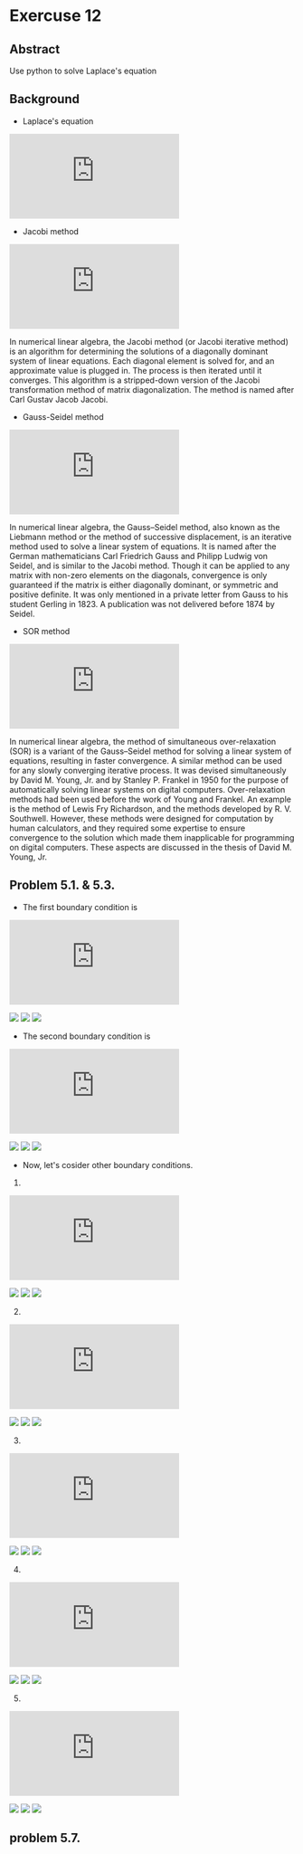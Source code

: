 # Exercuse 12

## Abstract
Use python to solve Laplace's equation

## Background
* Laplace's equation

![](http://latex.codecogs.com/gif.latex?%5Cfrac%7B%5Cpartial%5E2%20V%7D%7B%5Cpartial%20x%5E2%7D&plus;%5Cfrac%7B%5Cpartial%5E2%20V%7D%7B%5Cpartial%20y%5E2%7D&plus;%5Cfrac%7B%5Cpartial%5E2%20V%7D%7B%5Cpartial%20z%5E2%7D%3D0)

* Jacobi method

![](http://latex.codecogs.com/gif.latex?V_%7Bnew%7D%28i%2Cj%29%3D%5Cfrac%7B1%7D%7B4%7D%5BV_%7Bold%7D%28i&plus;1%2Cj%29&plus;V_%7Bold%7D%28i-1%2Cj%29&plus;V_%7Bold%7D%28i%2Cj&plus;1%29&plus;V_%7Bold%7D%28i%2Cj-1%29%5D)

In numerical linear algebra, the Jacobi method (or Jacobi iterative method) is an algorithm for determining the solutions of a diagonally dominant system of linear equations. Each diagonal element is solved for, and an approximate value is plugged in. The process is then iterated until it converges. This algorithm is a stripped-down version of the Jacobi transformation method of matrix diagonalization. The method is named after Carl Gustav Jacob Jacobi.

* Gauss-Seidel method

![](http://latex.codecogs.com/gif.latex?V_%7Bnew%7D%28i%2Cj%29%3D%5Cfrac%7B1%7D%7B4%7D%5BV_%7Bold%7D%28i&plus;1%2Cj%29&plus;V_%7Bnew%7D%28i-1%2Cj%29&plus;V_%7Bold%7D%28i%2Cj&plus;1%29&plus;V_%7Bnew%7D%28i%2Cj-1%29%5D)

In numerical linear algebra, the Gauss–Seidel method, also known as the Liebmann method or the method of successive displacement, is an iterative method used to solve a linear system of equations. It is named after the German mathematicians Carl Friedrich Gauss and Philipp Ludwig von Seidel, and is similar to the Jacobi method. Though it can be applied to any matrix with non-zero elements on the diagonals, convergence is only guaranteed if the matrix is either diagonally dominant, or symmetric and positive definite. It was only mentioned in a private letter from Gauss to his student Gerling in 1823. A publication was not delivered before 1874 by Seidel.

* SOR method

![](http://latex.codecogs.com/gif.latex?%5C%5C%20%5C%5C%20V_%7Bnew%7D%28i%2Cj%29%3D%5Calpha%20%5CDelta%20V%28i%2Cj%29&plus;V_%7Bold%7D%28i%2Cj%29%20%5C%5C%20%5C%5C%20%5CDelta%20V%28i%2Cj%29%5Cequiv%20V%5E%7B*%7D%28i%2Cj%29-V_%7Bold%7D%28i%2Cj%29%20%5C%5C%20%5C%5C%20%5Calpha%20%5Capprox%20%5Cfrac%7B2%7D%7B1&plus;%5Cpi/L%7D)

In numerical linear algebra, the method of simultaneous over-relaxation (SOR) is a variant of the Gauss–Seidel method for solving a linear system of equations, resulting in faster convergence. A similar method can be used for any slowly converging iterative process.
It was devised simultaneously by David M. Young, Jr. and by Stanley P. Frankel in 1950 for the purpose of automatically solving linear systems on digital computers. Over-relaxation methods had been used before the work of Young and Frankel. An example is the method of Lewis Fry Richardson, and the methods developed by R. V. Southwell. However, these methods were designed for computation by human calculators, and they required some expertise to ensure convergence to the solution which made them inapplicable for programming on digital computers. These aspects are discussed in the thesis of David M. Young, Jr.

## Problem 5.1. & 5.3.

* The first boundary condition is

![](http://latex.codecogs.com/gif.latex?V%3D%5Cbegin%7Bcases%7D%200%20%26%20%2Cx%3D%5Cpm%201%20%5C%20or%5C%20y%3D%5Cpm%201%20%5C%5C%201%20%26%20%2C-0.3%5Cleq%20x%5Cleq%200.3%5C%20and%5C%20-0.3%5Cleq%20y%5Cleq%200.3%5C%5C%200%20%26%20%2Cother%20%5Cend%7Bcases%7D)

![](https://github.com/whucyb/computational_physics_N2014301020067/blob/master/Exercise_12/4.png)
![](https://github.com/whucyb/computational_physics_N2014301020067/blob/master/Exercise_12/5.png)
![](https://github.com/whucyb/computational_physics_N2014301020067/blob/master/Exercise_12/6.png)

* The second boundary condition is
 
![](http://latex.codecogs.com/gif.latex?V%3D%5Cbegin%7Bcases%7D%200%20%26%20%2Cx%3D%5Cpm%201%20%5C%20or%5C%20y%3D%5Cpm%201%20%5C%5C%201%20%26%20%2Cx%3D-0.3%5C%20and%5C%20-0.3%5Cleq%20y%5Cleq%200.3%5C%5C%20-1%20%26%20%2Cx%3D0.3%5C%20and%5C%20-0.3%5Cleq%20y%5Cleq%200.3%5C%5C%200%20%26%20%2Cother%20%5Cend%7Bcases%7D)

![](https://github.com/whucyb/computational_physics_N2014301020067/blob/master/Exercise_12/1.png)
![](https://github.com/whucyb/computational_physics_N2014301020067/blob/master/Exercise_12/2.png)
![](https://github.com/whucyb/computational_physics_N2014301020067/blob/master/Exercise_12/3.png)

* Now, let's cosider other boundary conditions.

 1. 

 ![](http://latex.codecogs.com/gif.latex?V%3D%5Cbegin%7Bcases%7D%200%20%26%20%2Cx%3D%5Cpm%201%20%5C%20or%5C%20y%3D%5Cpm%201%20%5C%5C%201%20%26%20%2Cx%3D0%5C%20and%5C%20y%3D0%5C%5C%200%20%26%20%2Cother%20%5Cend%7Bcases%7D)

 ![](https://github.com/whucyb/computational_physics_N2014301020067/blob/master/Exercise_12/7.png)
 ![](https://github.com/whucyb/computational_physics_N2014301020067/blob/master/Exercise_12/8.png)
 ![](https://github.com/whucyb/computational_physics_N2014301020067/blob/master/Exercise_12/9.png)

 2. 

 ![](http://latex.codecogs.com/gif.latex?V%3D%5Cbegin%7Bcases%7D%200%20%26%20%2Cx%3D%5Cpm%201%20%5C%20or%5C%20y%3D%5Cpm%201%20%5C%5C%201%20%26%20%2Cx%3D-0.3%5C%20and%5C%20y%3D0%5C%5C%20-1%20%26%20%2C%20x%3D0.3%5C%20and%5C%20y%3D0%5C%5C%200%20%26%20%2Cother%20%5Cend%7Bcases%7D)

 ![](https://github.com/whucyb/computational_physics_N2014301020067/blob/master/Exercise_12/10.png)
 ![](https://github.com/whucyb/computational_physics_N2014301020067/blob/master/Exercise_12/11.png)
 ![](https://github.com/whucyb/computational_physics_N2014301020067/blob/master/Exercise_12/12.png)

 3. 

 ![](http://latex.codecogs.com/gif.latex?V%3D%5Cbegin%7Bcases%7D%200%20%26%20%2Cx%3D%5Cpm%201%20%5C%20or%5C%20y%3D%5Cpm%201%20%5C%5C%201%20%26%20%2Cx%3D-0.3%5C%20and%5C%20y%3D0%5C%5C%201%20%26%20%2C%20x%3D0.3%5C%20and%5C%20y%3D0%5C%5C%200%20%26%20%2Cother%20%5Cend%7Bcases%7D)

 ![](https://github.com/whucyb/computational_physics_N2014301020067/blob/master/Exercise_12/10-1.png)
 ![](https://github.com/whucyb/computational_physics_N2014301020067/blob/master/Exercise_12/11-1.png)
 ![](https://github.com/whucyb/computational_physics_N2014301020067/blob/master/Exercise_12/12-1.png)

 4. 

 ![](http://latex.codecogs.com/gif.latex?V%3D%5Cbegin%7Bcases%7D%200%20%26%20%2Cx%3D%5Cpm%201%20%5C%20or%5C%20y%3D%5Cpm%201%20%5C%5C%201%20%26%20%2Cx%3D-0.3%5C%20and%5C%20y%3D0.3%5C%5C%201%20%26%20%2C%20x%3D0.3%5C%20and%5C%20y%3D-0.3%5C%5C%20-1%20%26%20%2Cx%3D-0.3%5C%20and%5C%20y%3D-0.3%5C%5C%20-1%20%26%20%2C%20x%3D0.3%5C%20and%5C%20y%3D0.3%5C%5C%200%20%26%20%2Cother%20%5Cend%7Bcases%7D)

 ![](https://github.com/whucyb/computational_physics_N2014301020067/blob/master/Exercise_12/13.png)
 ![](https://github.com/whucyb/computational_physics_N2014301020067/blob/master/Exercise_12/14.png)
 ![](https://github.com/whucyb/computational_physics_N2014301020067/blob/master/Exercise_12/15.png)

 5. 

 ![](http://latex.codecogs.com/gif.latex?V%3D%5Cbegin%7Bcases%7D%200%20%26%20%2Cx%3D%5Cpm%201%20%5C%20or%5C%20y%3D%5Cpm%201%20%5C%5C%201%20%26%20%2Cx%3D-0.3%5C%20and%5C%20y%3D0.3%5C%5C%201%20%26%20%2C%20x%3D0.3%5C%20and%5C%20y%3D-0.3%5C%5C%201%20%26%20%2Cx%3D-0.3%5C%20and%5C%20y%3D-0.3%5C%5C%201%20%26%20%2C%20x%3D0.3%5C%20and%5C%20y%3D0.3%5C%5C%200%20%26%20%2Cother%20%5Cend%7Bcases%7D)

 ![](https://github.com/whucyb/computational_physics_N2014301020067/blob/master/Exercise_12/13-1.png)
 ![](https://github.com/whucyb/computational_physics_N2014301020067/blob/master/Exercise_12/14-1.png)
 ![](https://github.com/whucyb/computational_physics_N2014301020067/blob/master/Exercise_12/15-1.png)

## problem 5.7.
